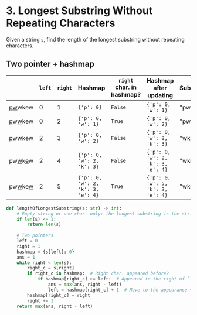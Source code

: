 # 3. Longest Substring Without Repeating Characters

Given a string `s`, find the length of the longest substring without repeating characters.


## Two pointer + hashmap

|        | `left` | `right` | Hashmap                            | `right` char. in hashmap? | Hashmap after updating             | Substring | Answer |
|--------|--------|---------|------------------------------------|---------------------------|------------------------------------|-----------|--------|
| <ins>p</ins><ins>w</ins>wkew | 0      | 1       | `{'p': 0}`                         | `False`                   | `{'p': 0, 'w': 1}`                 | "pw"      |        |
| <ins>p</ins>w<ins>w</ins>kew | 0      | 2       | `{'p': 0, 'w': 1}`                 | `True`                    | `{'p': 0, 'w': 2}`                 | "pw"      | 2      |
| pw<ins>w</ins><ins>k</ins>ew | 2      | 3       | `{'p': 0, 'w': 2}`                 | `False`                   | `{'p': 0, 'w': 2, 'k': 3}`         | "wk"      |        |
| pw<ins>w</ins>k<ins>e</ins>w | 2      | 4       | `{'p': 0, 'w': 2, 'k': 3}`         | `False`                   | `{'p': 0, 'w': 2, 'k': 3, 'e': 4}` | "wke"     |        |
| pw<ins>w</ins>ke<ins>w</ins> | 2      | 5       | `{'p': 0, 'w': 2, 'k': 3, 'e': 4}` | `True`                    | `{'p': 0, 'w': 5, 'k': 3, 'e': 4}` | "wke"     | 3      |

```python
def lengthOfLongestSubstring(s: str) -> int:
    # Empty string or one char. only: the longest substring is the string it self
    if len(s) <= 1:
        return len(s)
    
    # Two pointers
    left = 0
    right = 1
    hashmap = {s[left]: 0}
    ans = 1
    while right < len(s):
        right_c = s[right]
        if right_c in hashmap:  # Right char. appeared before?
            if hashmap[right_c] >= left:  # Appeared to the right of `left`?
                ans = max(ans, right - left)
                left = hashmap[right_c] + 1  # Move to the appearance + 1
        hashmap[right_c] = right
        right += 1
    return max(ans, right - left)
```
